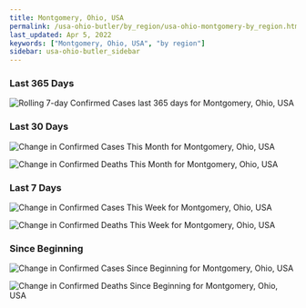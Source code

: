 ```yaml
---
title: Montgomery, Ohio, USA
permalink: /usa-ohio-butler/by_region/usa-ohio-montgomery-by_region.html
last_updated: Apr 5, 2022
keywords: ["Montgomery, Ohio, USA", "by region"]
sidebar: usa-ohio-butler_sidebar
---
```


<h3>Last 365 Days</h3>

![Rolling 7-day Confirmed Cases last 365 days for Montgomery, Ohio, USA](/covid_tracker/images/graphs/usa-ohio-montgomery-weekly_totals_graph.png)

<h3>Last 30 Days</h3>

![Change in Confirmed Cases This Month for Montgomery, Ohio, USA](/covid_tracker/images/graphs/usa-ohio-montgomery-delta_confirmed-30_days_graph.png)

![Change in Confirmed Deaths This Month for Montgomery, Ohio, USA](/covid_tracker/images/graphs/usa-ohio-montgomery-delta_deaths-30_days_graph.png)

<h3>Last 7 Days</h3>

![Change in Confirmed Cases This Week for Montgomery, Ohio, USA](/covid_tracker/images/graphs/usa-ohio-montgomery-delta_confirmed-7_days_graph.png)

![Change in Confirmed Deaths This Week for Montgomery, Ohio, USA](/covid_tracker/images/graphs/usa-ohio-montgomery-delta_deaths-7_days_graph.png)

<h3>Since Beginning</h3>

![Change in Confirmed Cases Since Beginning for Montgomery, Ohio, USA](/covid_tracker/images/graphs/usa-ohio-montgomery-delta_confirmed-since_beginning_graph.png)

![Change in Confirmed Deaths Since Beginning for Montgomery, Ohio, USA](/covid_tracker/images/graphs/usa-ohio-montgomery-delta_deaths-since_beginning_graph.png)
